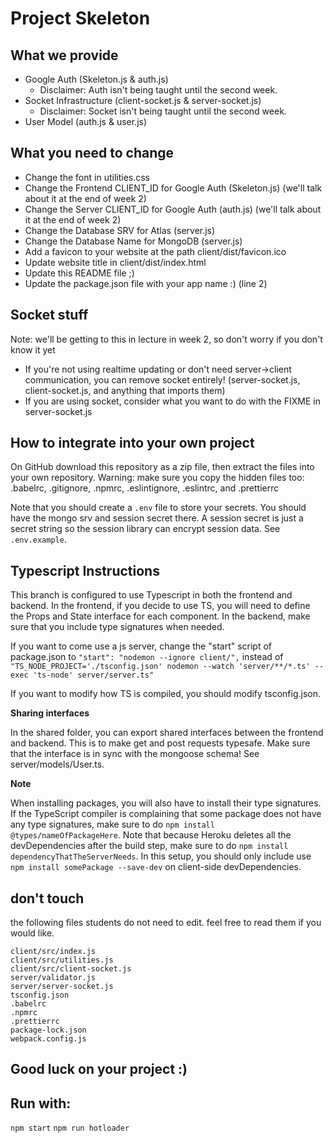 # Project Skeleton

## What we provide

- Google Auth (Skeleton.js & auth.js)
  - Disclaimer: Auth isn't being taught until the second week.
- Socket Infrastructure (client-socket.js & server-socket.js)
  - Disclaimer: Socket isn't being taught until the second week.
- User Model (auth.js & user.js)

## What you need to change

- Change the font in utilities.css
- Change the Frontend CLIENT_ID for Google Auth (Skeleton.js) (we'll talk about it at the end of week 2)
- Change the Server CLIENT_ID for Google Auth (auth.js) (we'll talk about it at the end of week 2)
- Change the Database SRV for Atlas (server.js)
- Change the Database Name for MongoDB (server.js)
- Add a favicon to your website at the path client/dist/favicon.ico
- Update website title in client/dist/index.html
- Update this README file ;)
- Update the package.json file with your app name :) (line 2)

## Socket stuff

Note: we'll be getting to this in lecture in week 2, so don't worry if you don't know it yet

- If you're not using realtime updating or don't need server->client communication, you can remove socket entirely! (server-socket.js, client-socket.js, and anything that imports them)
- If you are using socket, consider what you want to do with the FIXME in server-socket.js

## How to integrate into your own project

On GitHub download this repository as a zip file, then extract the files into your own repository.
Warning: make sure you copy the hidden files too: .babelrc, .gitignore, .npmrc, .eslintignore, .eslintrc, and .prettierrc

Note that you should create a `.env` file to store your secrets. You should have the mongo srv and session secret there. A session secret is just a secret string so the session library can encrypt session data. See `.env.example`.

## Typescript Instructions

This branch is configured to use Typescript in both the frontend and backend.
In the frontend, if you decide to use TS, you will need to define the Props and State interface for each component.
In the backend, make sure that you include type signatures when needed.

If you want to come use a js server, change the "start" script of package.json to `"start": "nodemon --ignore client/",` instead of
`"TS_NODE_PROJECT='./tsconfig.json' nodemon --watch 'server/**/*.ts' --exec 'ts-node' server/server.ts"`

If you want to modify how TS is compiled, you should modify tsconfig.json.

**Sharing interfaces**

In the shared folder, you can export shared interfaces between the frontend and backend. This is to make get and post requests typesafe. Make sure that the interface is in sync with the mongoose schema! See server/models/User.ts.

**Note**

When installing packages, you will also have to install their type signatures. If the TypeScript compiler
is complaining that some package does not have any type signatures, make sure to do `npm install @types/nameOfPackageHere`. Note that because Heroku deletes all the devDependencies after the build step, make sure to do `npm install dependencyThatTheServerNeeds`. In this setup, you should only include use `npm install somePackage --save-dev` on client-side devDependencies.

## don't touch

the following files students do not need to edit. feel free to read them if you would like.

```
client/src/index.js
client/src/utilities.js
client/src/client-socket.js
server/validator.js
server/server-socket.js
tsconfig.json
.babelrc
.npmrc
.prettierrc
package-lock.json
webpack.config.js
```

## Good luck on your project :)

## Run with:

`npm start`
`npm run hotloader`